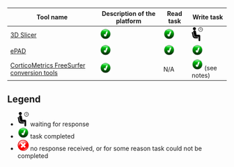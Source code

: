 
| Tool name | Description of the platform| Read task | Write task |
| -- | -- | -- | -- |
| [3D Slicer](3dslicer.md) | <img src="../../images/done.png" width=25> | <img src="../../images/done.png" width=25> | <img src="../../images/waiting.png" width=25> |
| [ePAD](epad.md) | <img src="../../images/done.png" width=25> | <img src="../../images/done.png" width=25> | <img src="../../images/done.png" width=25> |
| [CorticoMetrics FreeSurfer conversion tools](freesurfer.md) | <img src="../../images/done.png" width=25> | N/A | <img src="../../images/done.png" width=25> (see notes)|


## Legend

* <img src="../../images/waiting.png" width=25> waiting for response
* <img src="../../images/done.png" width=25> task completed
* <img src="../../images/failed.png" width=25> no response received, or for some reason task could not be completed
